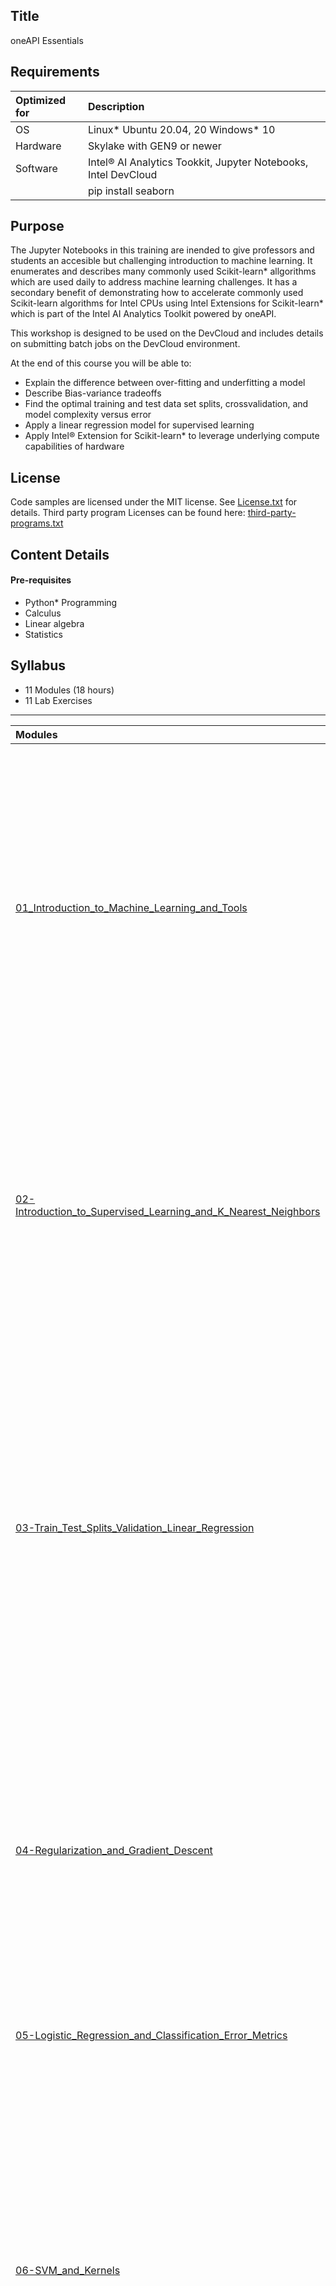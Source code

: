 ## Title
 oneAPI Essentials
  
## Requirements
| Optimized for                     | Description
|:---                               |:---
| OS                                | Linux* Ubuntu 20.04, 20 Windows* 10
| Hardware                          | Skylake with GEN9 or newer
| Software                          | Intel&reg; AI Analytics Tookkit, Jupyter Notebooks, Intel DevCloud
|                                   | pip install seaborn
  
## Purpose
The Jupyter Notebooks in this training are inended to give professors and students an accesible but challenging introduction to machine learning.  It enumerates and describes many commonly used Scikit-learn* allgorithms which are used  daily to address machine learning challenges.  It has a secondary benefit of demonstrating how to accelerate commonly used Scikit-learn algorithms for Intel CPUs using Intel Extensions for Scikit-learn* which is part of the Intel AI Analytics Toolkit powered by oneAPI.

This workshop is designed to be used on the DevCloud and includes details on submitting batch jobs on the DevCloud environment.

At the end of this course you will be able to:

- Explain the difference between over-fitting and underfitting a model
- Describe Bias-variance tradeoffs
- Find the optimal training and test data set splits, crossvalidation, and model complexity versus error
- Apply a linear regression model for supervised learning
- Apply Intel® Extension for Scikit-learn* to leverage underlying compute capabilities of hardware

## License  
Code samples 
are licensed under the MIT license. See [License.txt](https://github.com/oneapi-src/oneAPI-samples/blob/master/License.txt) for details.
Third party program Licenses can be found here: [third-party-programs.txt](https://github.com/oneapi-src/oneAPI-samples/blob/master/third-party-programs.txt)

## Content Details

#### Pre-requisites

- Python* Programming
- Calculus
- Linear algebra
- Statistics


## Syllabus

- 11 Modules (18 hours)
- 11 Lab Exercises

-----------------------
| Modules | Description | Duration |
| :--- | :------ | :------ |
|[01_Introduction_to_Machine_Learning_and_Tools](01_Introduction_to_Machine_Learning_and_Tools/Introduction_to_Machine_Learning_and_Toolkit.ipynb)| + Demonstrate supervised learning algorithms.<br> + Explain key concepts like under- and over-fitting, regularization, and cross-validation<br>: + Classify the type of problem to be solved <br> + Choose an algorithm, tune parameters, and validate a model <br> + Apply Intel® Extension for Scikit-learn* to leverage underlying compute capabilities of hardware| 60 min |
|[02-Introduction_to_Supervised_Learning_and_K_Nearest_Neighbors](02-Introduction_to_Supervised_Learning_and_K_Nearest_Neighbors/Supervised_Learning_and_K_Nearest_Neighbors_Exercises.ipynb)| + Explain supervised learning and how it can be applied to regression and classification problems.<br> + Apply K-Nearest Neighbor (KNN) algorithm for classification <br> + Apply Intel® Extension for Scikit-learn* to leverage underlying compute capabilities of hardware| 120 min |
|[03-Train_Test_Splits_Validation_Linear_Regression](03-Train_Test_Splits_Validation_Linear_Regression/Train_Test_Splits_Validation_Linear_Regression.ipynb)| + Explain the difference between over-fitting and under-fitting a model<br> + Describe Bias-variance tradeoffs<br> + Find the optimal training and test data set splits, cross-validation, and model complexity versus error<br> + Apply a linear regression model for supervised learning.<br> + Apply Intel® Extension for Scikit-learn* to leverage underlying compute capabilities of hardware| 120 min |
|[04-Regularization_and_Gradient_Descent](04-Regularization_and_Gradient_Descent/Regularization_and_Gradient_Descent_Exercises.ipynb)| + Describe Logistic regression and how it differs from linear regression<br> + Identify metrics for classification errors and scenarios in which they can be used<br> + Apply Intel® Extension for Scikit-learn* to leverage underlying compute capabilities of hardware| 120 min |
|[05-Logistic_Regression_and_Classification_Error_Metrics](05-Logistic_Regression_and_Classification_Error_Metrics/Logistic_Regression_and_Classification_Error_Metrics_Exercises.ipynb)| + Explain cost functions, regularization, feature selection, and hyper-parameters<br> + | 120 min |
|[06-SVM_and_Kernels](06-SVM_and_Kernels/SVM_Kernels_Exercises.ipynb)| + Apply support vector machines (SVMs)—a popular algorithm used for classification problems<br> + Recognize SVM similarity to logistic regression<br> + Compute the cost function of SVMs<br> + Apply regularization in SVMs and some tips to obtain non-linear classifications with SVMs<nbr> + Apply Intel® Extension for Scikit-learn* to leverage underlying compute capabilities of hardware | 120 min |
|[07-Decision_Trees](07-Decision_Trees/Decision_Trees_Exercises.ipynb)| + Recognize Decision trees and how to use them for classification problems<br> + Recognize how to identify the best split and the factors for splitting<br> + Explain strengths and weaknesses of decision trees<br> + Explain how regression trees help with classifying continuous values<br> + Describe motivation for choosing Random Forest Classifier over Decision Trees<br> + Apply Intel® Extension for Scikit-learn* to leverage underlying compute capabilities of hardware for Random Forest Classifier| 120 min |
|[08-Bagging](08-Bagging/Bagging_Exercises.ipynbb)| + Associate concepts of bootstrapping and aggregating (commonly known as “bagging”) to reduce variance<br> + Apply Random Forest algorithm that further reduces the correlation seen in bagging models<br> + Apply Intel® Extension for Scikit-learn* to leverage underlying compute capabilities of hardware| 120 min |
|[09-Boosting_and_Stacking](09-Boosting_and_Stacking/Boosting_and_Stacking_Exercises.ipynb)| + Explain how the boosting algorithm helps reduce variance and bias.<br> + Apply Intel® Extension for Scikit-learn* to leverage underlying compute capabilities of hardware| 120 min |
|[10-Introduction_to_Unsupervised_Learning_and_Clustering_Methods](10-Introduction_to_Unsupervised_Learning_and_Clustering_Methods/Clustering_Methods_Exercises.ipynb)| + Discuss unsupervised learning algorithms and how they can be applied<br> + Apply clustering<br> + Apply dimensionality reduction<br> + Apply Intel® Extension for Scikit-learn* to leverage underlying compute capabilities of hardware| 120 min |
|[11-Dimensionality_Reduction_and_Advanced_Topics](11-Dimensionality_Reduction_and_Advanced_Topics/Dimensionality_Reduction_Exercises.ipynb)| + Explain and Apply Principal Component Analysis (PCA)<br> + Explain Multidimensional Scaling (MDS)<br> + Apply Intel® Extension for Scikit-learn* to leverage underlying compute capabilities of hardware| 120 min |
    
#### Content Structure

Each module folder has a Jupyter Notebook file (`*.ipynb`), this can be opened in Jupyter Lab to view the training contant, edit code and compile/run. 

## Install Directions

The training content can be accessed locally on the computer after installing necessary tools, or you can directly access using Intel DevCloud without any installation.

#### Local Installation of JupyterLab and oneAPI Tools

The Jupyter Notebooks can be downloaded locally to computer and accessed:
- Install Jupyter Lab on local computer: [Installation Guide](https://jupyterlab.readthedocs.io/en/stable/getting_started/installation.html)
- Install Intel oneAPI Base Toolkit on local computer: [Installation Guide](https://www.intel.com/content/www/us/en/developer/tools/oneapi/base-toolkit-download.html) 
- git clone the repo and access the Notebooks using Jupyter Lab


#### Access using Intel DevCloud

The Jupyter notebooks are tested and can be run on Intel DevCloud without any installation necessary, below are the steps to access these Jupyter notebooks on Intel DevCloud:
1. Register on [Intel DevCloud](https://devcloud.intel.com/oneapi)
2. Login, Get Started and Launch Jupyter Lab
3. Open Terminal in Jupyter Lab and git clone the repo and access the Notebooks

